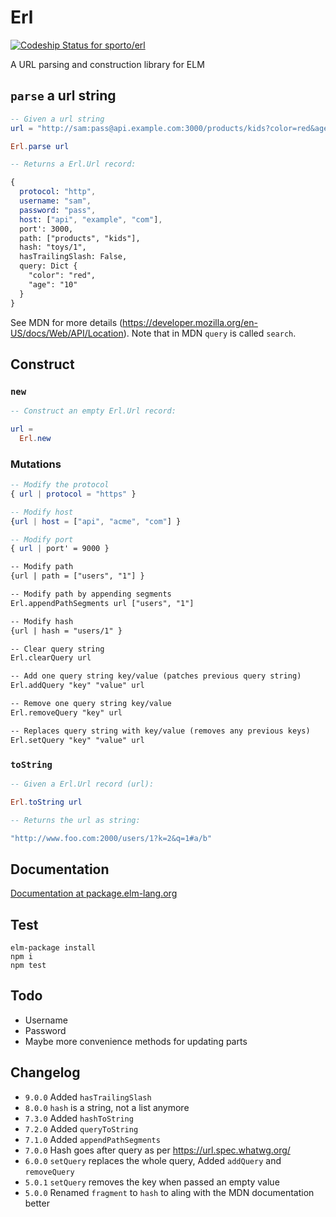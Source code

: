 # Erl

[ ![Codeship Status for sporto/erl](https://codeship.com/projects/74c708d0-6c07-0133-ba44-0e105eb8924a/status?branch=master)](https://codeship.com/projects/115393)

A URL parsing and construction library for ELM

## `parse` a url string

```elm
-- Given a url string
url = "http://sam:pass@api.example.com:3000/products/kids?color=red&age=10#toys/1"

Erl.parse url 

-- Returns a Erl.Url record:

{
  protocol: "http",
  username: "sam",
  password: "pass",
  host: ["api", "example", "com"],
  port': 3000,
  path: ["products", "kids"],
  hash: "toys/1",
  hasTrailingSlash: False,
  query: Dict {
    "color": "red",
    "age": "10"
  }
}
```

See MDN for more details (https://developer.mozilla.org/en-US/docs/Web/API/Location). Note that in MDN `query` is called `search`.

## Construct

### `new`

```elm
-- Construct an empty Erl.Url record:

url = 
  Erl.new
```

### Mutations

```elm
-- Modify the protocol
{ url | protocol = "https" }

-- Modify host
{url | host = ["api", "acme", "com"] }

-- Modify port
{ url | port' = 9000 }

-- Modify path
{url | path = ["users", "1"] }

-- Modify path by appending segments
Erl.appendPathSegments url ["users", "1"]

-- Modify hash
{url | hash = "users/1" }

-- Clear query string
Erl.clearQuery url

-- Add one query string key/value (patches previous query string)
Erl.addQuery "key" "value" url

-- Remove one query string key/value
Erl.removeQuery "key" url

-- Replaces query string with key/value (removes any previous keys)
Erl.setQuery "key" "value" url
```

### `toString`

```elm
-- Given a Erl.Url record (url):

Erl.toString url 

-- Returns the url as string:

"http://www.foo.com:2000/users/1?k=2&q=1#a/b"
```

## Documentation

[Documentation at package.elm-lang.org](http://package.elm-lang.org/packages/sporto/erl/latest/Erl)

## Test

```
elm-package install
npm i
npm test
```

## Todo

- Username
- Password
- Maybe more convenience methods for updating parts

## Changelog

- `9.0.0` Added `hasTrailingSlash`
- `8.0.0` `hash` is a string, not a list anymore
- `7.3.0` Added `hashToString`
- `7.2.0` Added `queryToString`
- `7.1.0` Added `appendPathSegments`
- `7.0.0` Hash goes after query as per https://url.spec.whatwg.org/
- `6.0.0` `setQuery` replaces the whole query, Added `addQuery` and `removeQuery`
- `5.0.1` `setQuery` removes the key when passed an empty value
- `5.0.0` Renamed `fragment` to `hash` to aling with the MDN documentation better
